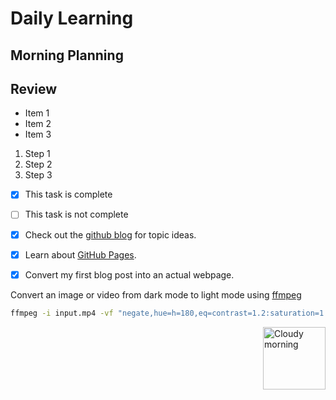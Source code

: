 # Daily Learning
## Morning Planning
## Review
- Item 1
- Item 2
- Item 3
1. Step 1
2. Step 2
3. Step 3
- [x] This task is complete
- [ ] This task is not complete

- [X] Check out the [github blog](https://github.blog/) for topic ideas.
- [X] Learn about [GitHub Pages](https://skills.github.com/#first-day-on-github).
- [X] Convert my first blog post into an actual webpage.

Convert an image or video from dark mode to light mode using [ffmpeg](https://www.ffmpeg.org)

```bash
ffmpeg -i input.mp4 -vf "negate,hue=h=180,eq=contrast=1.2:saturation=1.1" output.mp4
```
<img alt="Cloudy morning" src="https://octodex.github.com/images/cloud.jpg" width="100" align="right">
